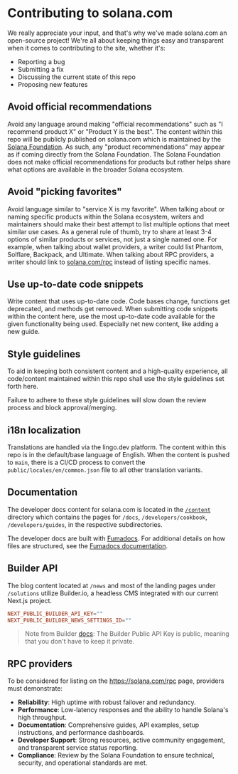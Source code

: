 # Contributing to solana.com

We really appreciate your input, and that's why we've made solana.com an
open-source project! We're all about keeping things easy and transparent when it
comes to contributing to the site, whether it's:

- Reporting a bug
- Submitting a fix
- Discussing the current state of this repo
- Proposing new features

## Avoid official recommendations

Avoid any language around making "official recommendations" such as "I recommend
product X" or "Product Y is the best". The content within this repo will be
publicly published on solana.com which is maintained by the
[Solana Foundation](https://solana.org). As such, any "product recommendations"
may appear as if coming directly from the Solana Foundation. The Solana
Foundation does not make official recommendations for products but rather helps
share what options are available in the broader Solana ecosystem.

## Avoid "picking favorites"

Avoid language similar to "service X is my favorite". When talking about or
naming specific products within the Solana ecosystem, writers and maintainers
should make their best attempt to list multiple options that meet similar use
cases. As a general rule of thumb, try to share at least 3-4 options of similar
products or services, not just a single named one. For example, when talking
about wallet providers, a writer could list Phantom, Solflare, Backpack, and
Ultimate. When talking about RPC providers, a writer should link to
[solana.com/rpc](https://solana.com/rpc) instead of listing specific names.

## Use up-to-date code snippets

Write content that uses up-to-date code. Code bases change, functions get
deprecated, and methods get removed. When submitting code snippets within the
content here, use the most up-to-date code available for the given functionality
being used. Especially net new content, like adding a new guide.

## Style guidelines

To aid in keeping both consistent content and a high-quality experience, all
code/content maintained within this repo shall use the style guidelines set
forth here.

Failure to adhere to these style guidelines will slow down the review process
and block approval/merging.

## i18n localization

Translations are handled via the lingo.dev platform. The content within this
repo is in the default/base language of English. When the content is pushed to
`main`, there is a CI/CD process to convert the `public/locales/en/common.json`
file to all other translation variants.

## Documentation

The developer docs content for solana.com is located in the
[`/content`](/content) directory which contains the pages for `/docs`,
`/developers/cookbook`, `/developers/guides`, in the respective subdirectories.

The developer docs are built with [Fumadocs](https://fumadocs.vercel.app/). For
additional details on how files are structured, see the
[Fumadocs documentation](https://fumadocs.vercel.app/docs/headless/page-conventions#overview).

## Builder API

The blog content located at `/news` and most of the landing pages under
`/solutions` utilize Builder.io, a headless CMS integrated with our current
Next.js project.

```conf
NEXT_PUBLIC_BUILDER_API_KEY=""
NEXT_PUBLIC_BUILDER_NEWS_SETTINGS_ID=""
```

> Note from Builder [docs](https://www.builder.io/c/docs/using-your-api-key):
> The Builder Public API Key is public, meaning that you don't have to keep it
> private.

## RPC providers

To be considered for listing on the https://solana.com/rpc page, providers must
demonstrate:

- **Reliability**: High uptime with robust failover and redundancy.
- **Performance**: Low-latency responses and the ability to handle Solana's high
  throughput.
- **Documentation**: Comprehensive guides, API examples, setup instructions, and
  performance dashboards.
- **Developer Support**: Strong resources, active community engagement, and
  transparent service status reporting.
- **Compliance**: Review by the Solana Foundation to ensure technical, security,
  and operational standards are met.
